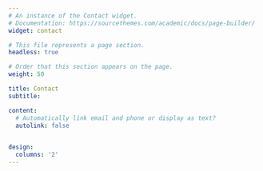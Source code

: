 ```yaml
---
# An instance of the Contact widget.
# Documentation: https://sourcethemes.com/academic/docs/page-builder/
widget: contact

# This file represents a page section.
headless: true

# Order that this section appears on the page.
weight: 50

title: Contact
subtitle:

content:
  # Automatically link email and phone or display as text?
  autolink: false

  
design:
  columns: '2'
---
```

